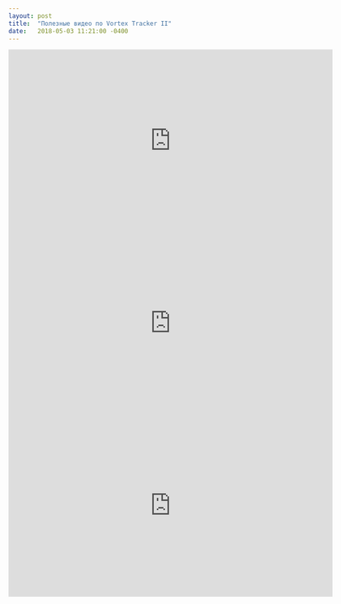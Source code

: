 ```yaml
---
layout: post
title:  "Полезные видео по Vortex Tracker II"
date:   2018-05-03 11:21:00 -0400
---
```


<iframe width="640" height="360" src="https://www.youtube.com/embed/xWbSuihmCfY" frameborder="0" allow="autoplay; encrypted-media" allowfullscreen></iframe>

<iframe width="640" height="360" src="https://www.youtube.com/embed/WCUu18aKIKE" frameborder="0" allow="autoplay; encrypted-media" allowfullscreen></iframe>

<iframe width="640" height="360" src="https://www.youtube.com/embed/fWdxkp9FhTk" frameborder="0" allow="autoplay; encrypted-media" allowfullscreen></iframe>
